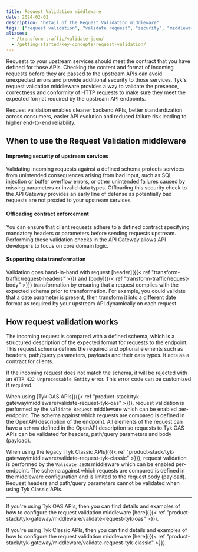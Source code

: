 ```yaml
---
title: Request Validation middleware
date: 2024-02-02
description: "Detail of the Request Validation middleware"
tags: ["request validation", "validate request", "security", "middleware", "per-endpoint"]
aliases:
  - /transform-traffic/validate-json/
  - /getting-started/key-concepts/request-validation/
---
```


Requests to your upstream services should meet the contract that you have defined for those APIs. Checking the content and format of incoming requests before they are passed to the upstream APIs can avoid unexpected errors and provide additional security to those services. Tyk's request validation middleware provides a way to validate the presence, correctness and conformity of HTTP requests to make sure they meet the expected format required by the upstream API endpoints.

Request validation enables cleaner backend APIs, better standardization across consumers, easier API evolution and reduced failure risk leading to higher end-to-end reliability.

## When to use the Request Validation middleware

#### Improving security of upstream services

Validating incoming requests against a defined schema protects services from unintended consequences arising from bad input, such as SQL injection or buffer overflow errors, or other unintended failures caused by missing parameters or invalid data types. Offloading this security check to the API Gateway provides an early line of defense as potentially bad requests are not proxied to your upstream services.

#### Offloading contract enforcement

You can ensure that client requests adhere to a defined contract specifying mandatory headers or parameters before sending requests upstream. Performing these validation checks in the API Gateway allows API developers to focus on core domain logic.

#### Supporting data transformation

Validation goes hand-in-hand with request [header]({{< ref "transform-traffic/request-headers" >}}) and [body]({{< ref "transform-traffic/request-body" >}}) transformation by ensuring that a request complies with the expected schema prior to transformation. For example, you could validate that a date parameter is present, then transform it into a different date format as required by your upstream API dynamically on each request.

## How request validation works

The incoming request is compared with a defined schema, which is a structured description of the expected format for requests to the endpoint. This request schema defines the required and optional elements such as headers, path/query parameters, payloads and their data types. It acts as a contract for clients.

If the incoming request does not match the schema, it will be rejected with an `HTTP 422 Unprocessable Entity` error. This error code can be customized if required.

When using [Tyk OAS APIs]({{< ref "product-stack/tyk-gateway/middleware/validate-request-tyk-oas" >}}), request validation is performed by the `Validate Request` middleware which can be enabled per-endpoint. The schema against which requests are compared is defined in the OpenAPI description of the endpoint. All elements of the request can have a `schema` defined in the OpenAPI description so requests to Tyk OAS APIs can be validated for headers, path/query parameters and body (payload).

When using the legacy [Tyk Classic APIs]({{< ref "product-stack/tyk-gateway/middleware/validate-request-tyk-classic" >}}), request validation is performed by the `Validate JSON` middleware which can be enabled per-endpoint. The schema against which requests are compared is defined in the middleware configuration and is limited to the request body (payload). Request headers and path/query parameters cannot be validated when using Tyk Classic APIs.

<hr>

If you're using Tyk OAS APIs, then you can find details and examples of how to configure the request validation middleware [here]({{< ref "product-stack/tyk-gateway/middleware/validate-request-tyk-oas" >}}).

If you're using Tyk Classic APIs, then you can find details and examples of how to configure the request validation middleware [here]({{< ref "product-stack/tyk-gateway/middleware/validate-request-tyk-classic" >}}).

<!-- proposed "summary box" to be shown graphically on each middleware page
 ## Validate Request middleware summary
  - The Validate Request middleware is an optional stage in Tyk's API Request processing chain, sitting between the [TBC]() and [TBC]() middleware.
  - The Validate Request middleware can be configured at the per-endpoint level within the API Definition and is supported by the API Designer within the Tyk Dashboard.
 -->
